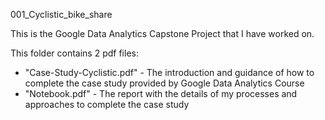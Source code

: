 001_Cyclistic_bike_share

This is the Google Data Analytics Capstone Project that I have worked on.

This folder contains 2 pdf files:

- "Case-Study-Cyclistic.pdf" - The introduction and guidance of how to complete the case study provided by Google Data Analytics Course
- "Notebook.pdf" - The report with the details of my processes and approaches to complete the case study
